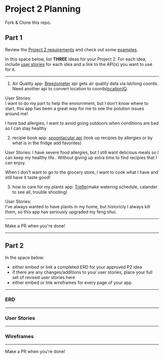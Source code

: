 # Project 2 Planning

Fork & Clone this repo.

## Part 1

Review the [Project 2 requirements](https://tmdarneille.gitbook.io/sei-ga-sea/11-projects/project-2#project-feedback-evaluation) and check out some [examples](https://www.google.com/url?q=https://tmdarneille.gitbook.io/sei-ga-sea/11-projects/past-projects/project2&sa=D&source=calendar&ust=1597596784944000&usg=AOvVaw1ihTzKFunxKsL2f6sIYdlC).

In this space below, list **THREE** ideas for your Project 2. For each idea, include [user stories](https://revelry.co/user-stories-that-dont-suck/) for each idea and a link to the API(s) you want to use for it.

--------------------------------------------------------
1. Air Quality app: [Breezometer](https://breezometer.com/products/air-quality-api) api gets air quality data via lat/long coords. Need another api to convert location to coords[locationIQ](https://locationiq.com/geocoding).

User Stories:  
I want to do my part to help the enviornment, but I don't know where to start, this app has been a great way for me to see the polution issues around me!    

I have bad allergies, I want to avoid going outdoors when conditions are bad so I can stay healthy


2. recipie book app: [spoontacular api](https://spoonacular.com/food-api) (look up recipies by allergies or by what is in the fridge add favorites)

User Stories: 
I have severe food allergies, but I still want delicious meals so I can keep my healthy life.. Without giving up extra time to find recipies that I can enjoy.  

When I don't want to go to the grocery store, I want to cook what I have and still have it taste good!

3. how to care for my plants app: [Trefle](https://docs.trefle.io/docs/guides/getting-started)(make watering schedule, calander to see all, trouble shooting)

User Stories:  
I've always wanted to have plants in my home, but historicly I always kill them, so this app has seriously upgraded my feng shui. 


---------------------------------------------------------

Make a PR when you're done!

---

## Part 2

In the space below:
* either embed or link a completed ERD for your approved P2 idea
* if there are any changes/additions to your user stories, place your full set of revised user stories here
* either embed or link wireframes for every page of your app

----------------------------------------------------------
### ERD

----------------------------------------------------------
### User Stories

----------------------------------------------------------
### Wireframes

----------------------------------------------------------

Make a PR when you're done!
